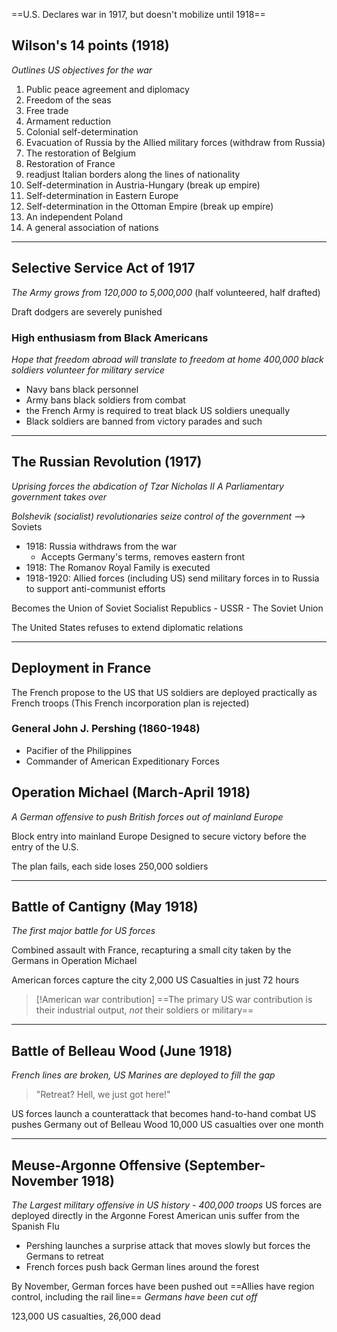 ==U.S. Declares war in 1917, but doesn't mobilize until 1918==

## Wilson's 14 points (1918)
*Outlines US objectives for the war*

1. Public peace agreement and diplomacy
2. Freedom of the seas
3. Free trade
4. Armament reduction
5. Colonial self-determination
6. Evacuation of Russia by the Allied military forces (withdraw from Russia)
7. The restoration of Belgium
8. Restoration of France
9. readjust Italian borders along the lines of nationality
10. Self-determination in Austria-Hungary (break up empire)
11. Self-determination in Eastern Europe
12. Self-determination in the Ottoman Empire (break up empire)
13. An independent Poland
14. A general association of nations

---

## Selective Service Act of 1917

*The Army grows from 120,000 to 5,000,000*
(half volunteered, half drafted)

Draft dodgers are severely punished

### High enthusiasm from Black Americans

*Hope that freedom abroad will translate to freedom at home*
*400,000 black soldiers volunteer for military service*

- Navy bans black personnel
- Army bans black soldiers from combat
- the French Army is required to treat black US soldiers unequally
- Black soldiers are banned from victory parades and such

---

## The Russian Revolution (1917)
*Uprising forces the abdication of Tzar Nicholas II*
*A Parliamentary government takes over*

*Bolshevik (socialist) revolutionaries seize control of the government*
--> Soviets

- 1918: Russia withdraws from the war
	- Accepts Germany's terms, removes eastern front
- 1918: The Romanov Royal Family is executed
- 1918-1920: Allied forces (including US) send military forces in to Russia to support anti-communist efforts

Becomes the Union of Soviet Socialist Republics - USSR - The Soviet Union

The United States refuses to extend diplomatic relations

---

## Deployment in France

The French propose to the US that US soldiers are deployed practically as French troops
(This French incorporation plan is rejected)

### General John J. Pershing (1860-1948)
- Pacifier of the Philippines
- Commander of American Expeditionary Forces

## Operation Michael (March-April 1918)
*A German offensive to push British forces out of mainland Europe*

Block entry into mainland Europe
Designed to secure victory before the entry of the U.S.

The plan fails, each side loses 250,000 soldiers

---

## Battle of Cantigny (May 1918)
*The first major battle for US forces*

Combined assault with France, recapturing a small city taken by the Germans in Operation Michael

American forces capture the city
2,000 US Casualties in just 72 hours

> [!American war contribution] 
> ==The primary US war contribution is their industrial output, *not* their soldiers or military==

---

## Battle of Belleau Wood (June 1918)

*French lines are broken, US Marines are deployed to fill the gap*

> "Retreat? Hell, we just got here!"

US forces launch a counterattack that becomes hand-to-hand combat
US pushes Germany out of Belleau Wood
10,000 US casualties over one month

---

## Meuse-Argonne Offensive (September-November 1918)

*The Largest military offensive in US history - 400,000 troops*
US forces are deployed directly in the Argonne Forest
American unis suffer from the Spanish Flu

- Pershing launches a surprise attack that moves slowly but forces the Germans to retreat
- French forces push back German lines around the forest

By November, German forces have been pushed out
==Allies have region control, including the rail line== *Germans have been cut off*

123,000 US casualties, 26,000 dead